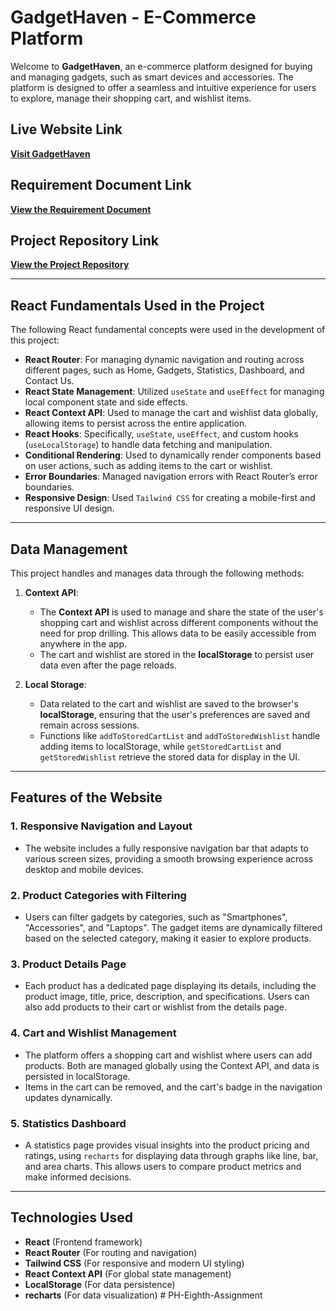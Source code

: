 # GadgetHaven - E-Commerce Platform

Welcome to **GadgetHaven**, an e-commerce platform designed for buying and managing gadgets, such as smart devices and accessories. The platform is designed to offer a seamless and intuitive experience for users to explore, manage their shopping cart, and wishlist items.

## Live Website Link
[**Visit GadgetHaven**](https://gadgetheaven-ph8thassignment.netlify.app/)  

## Requirement Document Link
[**View the Requirement Document**](https://github.com/ProgrammingHero1/B10-A8-gadget-heaven/blob/main/Batch-10_Assignment-08.pdf)  


## Project Repository Link
[**View the Project Repository**](https://github.com/programming-hero-web-course2/b10a8-gadget-heaven-Dip-Barua)  

---

## React Fundamentals Used in the Project

The following React fundamental concepts were used in the development of this project:

- **React Router**: For managing dynamic navigation and routing across different pages, such as Home, Gadgets, Statistics, Dashboard, and Contact Us.
- **React State Management**: Utilized `useState` and `useEffect` for managing local component state and side effects.
- **React Context API**: Used to manage the cart and wishlist data globally, allowing items to persist across the entire application.
- **React Hooks**: Specifically, `useState`, `useEffect`, and custom hooks (`useLocalStorage`) to handle data fetching and manipulation.
- **Conditional Rendering**: Used to dynamically render components based on user actions, such as adding items to the cart or wishlist.
- **Error Boundaries**: Managed navigation errors with React Router’s error boundaries.
- **Responsive Design**: Used `Tailwind CSS` for creating a mobile-first and responsive UI design.

---

## Data Management

This project handles and manages data through the following methods:

1. **Context API**: 
   - The **Context API** is used to manage and share the state of the user's shopping cart and wishlist across different components without the need for prop drilling. This allows data to be easily accessible from anywhere in the app.
   - The cart and wishlist are stored in the **localStorage** to persist user data even after the page reloads.

2. **Local Storage**:
   - Data related to the cart and wishlist are saved to the browser's **localStorage**, ensuring that the user's preferences are saved and remain across sessions. 
   - Functions like `addToStoredCartList` and `addToStoredWishlist` handle adding items to localStorage, while `getStoredCartList` and `getStoredWishlist` retrieve the stored data for display in the UI.

---

## Features of the Website

### 1. **Responsive Navigation and Layout**
   - The website includes a fully responsive navigation bar that adapts to various screen sizes, providing a smooth browsing experience across desktop and mobile devices.
   
### 2. **Product Categories with Filtering**
   - Users can filter gadgets by categories, such as "Smartphones", "Accessories", and "Laptops". The gadget items are dynamically filtered based on the selected category, making it easier to explore products.

### 3. **Product Details Page**
   - Each product has a dedicated page displaying its details, including the product image, title, price, description, and specifications. Users can also add products to their cart or wishlist from the details page.

### 4. **Cart and Wishlist Management**
   - The platform offers a shopping cart and wishlist where users can add products. Both are managed globally using the Context API, and data is persisted in localStorage.
   - Items in the cart can be removed, and the cart's badge in the navigation updates dynamically.

### 5. **Statistics Dashboard**
   - A statistics page provides visual insights into the product pricing and ratings, using `recharts` for displaying data through graphs like line, bar, and area charts. This allows users to compare product metrics and make informed decisions.

---

## Technologies Used

- **React** (Frontend framework)
- **React Router** (For routing and navigation)
- **Tailwind CSS** (For responsive and modern UI styling)
- **React Context API** (For global state management)
- **LocalStorage** (For data persistence)
- **recharts** (For data visualization)
#   P H - E i g h t h - A s s i g n m e n t  
 